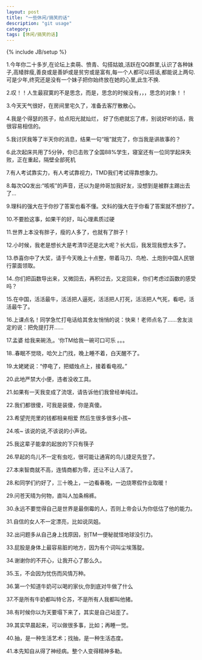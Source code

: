 ```yaml
---
layout: post
title: "一些休闲/搞笑的话"
description: "git usage"
category: 
tags: [休闲/搞笑的话]
---
```

{% include JB/setup %}

1.今年你二十多岁,在论坛上卖萌、愤青、勾搭姑娘,活跃在QQ群里,认识了各种妹子,高矮胖瘦,善良或是善妒或是贫穷或是富有,每一个人都可以搭话,都能说上两句.
可是少年,终究还是没有一个妹子把你始终放在她的心里,此生不换.

2.叹！！人生最寂寞的不是思念，而是，思念的时候没有，，，思念的对象！！

3.今天天气很好，在房间里宅久了，准备去客厅散散心。

4.我是个得瑟的孩子，给点阳光就灿烂， 好了伤疤就忘了疼，别说好听的话，我很容易相信的。

5.我讨厌我等了半天你的消息，结果一句“哦”就完了，你当我是讲故事的？

6.此次起床共用了5分钟，你已击败了全国88%学生，寝室还有一位同学起床失败，正在重起，隔壁全部死机

7.有人考试靠实力，有人考试靠视力，TMD我们考试得靠想象力。

8.每次QQ发出:“咳咳”的声音，还以为是帅哥加我好友，没想到是被群主踢出去了...

9.理科的强大在于你抄了答案也看不懂。文科的强大在于你看了答案就不想抄了。

10.不要脸这事，如果干的好，叫心理素质过硬

11.世界上本没有胖子，瘦的人多了，也就有了胖子！

12.小时候，我老是想长大是考清华还是北大呢？长大后，我发现我想太多了。

13.恭喜你中了大奖，请于今天晚上十点整，带着马刀、鸟枪、土炮到中国人民银行蒙面领取。

14..你们把函数导出来，又微回去，再积过去，又定回来，你们考虑过函数的感受吗？

15.在中国，活活最牛，活活把人逼死，活活把人打死，活活把人气死，看吧，活活最牛了。

16.上课点名！同学急忙打电话给其舍友悄悄的说：快来！老师点名了……舍友淡定的说：把免提打开……

17.孟婆 给我来碗汤,。‘你TM给我一碗可口可乐 。。。

18..春眠不觉晓，哈欠上门找，晚上睡不着，白天醒不了。

19.太姥姥说：“停电了，把蜡烛点上，接着看电视。”

20.此地严禁大小便，违者没收工具。

21.如果有一天我变成了流氓，请告诉他们我曾经单纯过。

22.我们都很傻，可我是装傻，你是真傻。 

23.希望兜兜里的钱都相亲相爱 然后生很多很多小孩~

24.咳~ 该说的说,不该说的小声说。

25.我这辈子能拿的起放的下只有筷子

26.早起的鸟儿不一定有虫吃，很可能让通宵的鸟儿捷足先登了。 

27.本来智商就不高，连情商都为零，还让不让人活了。

28.和同学们约好了，三十晚上，一边看春晚，一边烧寒假作业取暖！

29.问苍天晴为何物，直叫人加条棉裤。

30.永远不要觉得自己是世界是最倒霉的人，否则上帝会认为你低估了他的能力。

31.自信的女人不一定漂亮，比如说凤姐。

32.出问题多从自己身上找原因，别TM一便秘就怪地球没引力。

33.屁股是身体上最容易脏的地方，因为有个词叫尘埃落腚。

34.谢谢你的不开心，让我开心了那么久。

35.玉，不会因为忧伤而风情万种。

36.第一个知道牛奶可以喝的家伙,你到底对牛做了什么

37.不是所有牛奶都叫特仑苏，不是所有人我都叫他猪。

38.有时候你以为天要塌下来了，其实是自己站歪了。

39.其实早晨起来，可以做很多事，比如；再睡一觉。

40.抽，是一种生活艺术；找抽，是一种生活态度。

41.本先知自从得了神经病。整个人变得精神多勒。